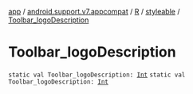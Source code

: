 [app](../../../index.md) / [android.support.v7.appcompat](../../index.md) / [R](../index.md) / [styleable](index.md) / [Toolbar_logoDescription](./-toolbar_logo-description.md)

# Toolbar_logoDescription

`static val Toolbar_logoDescription: `[`Int`](https://kotlinlang.org/api/latest/jvm/stdlib/kotlin/-int/index.html)
`static val Toolbar_logoDescription: `[`Int`](https://kotlinlang.org/api/latest/jvm/stdlib/kotlin/-int/index.html)